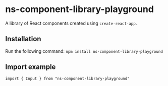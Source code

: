 # ns-component-library-playground
A library of React components created using `create-react-app`.

## Installation
Run the following command:
`npm install ns-component-library-playground`

## Import example
```
import { Input } from "ns-component-library-playground"
```
